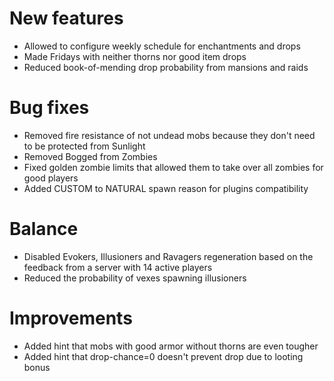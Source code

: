 # New features
* Allowed to configure weekly schedule for enchantments and drops
* Made Fridays with neither thorns nor good item drops
* Reduced book-of-mending drop probability from mansions and raids
# Bug fixes
* Removed fire resistance of not undead mobs because they don't need to be protected from Sunlight
* Removed Bogged from Zombies
* Fixed golden zombie limits that allowed them to take over all zombies for good players
* Added CUSTOM to NATURAL spawn reason for plugins compatibility
# Balance
* Disabled Evokers, Illusioners and Ravagers regeneration based on the feedback from a server with 14 active players
* Reduced the probability of vexes spawning illusioners
# Improvements
* Added hint that mobs with good armor without thorns are even tougher
* Added hint that drop-chance=0 doesn't prevent drop due to looting bonus